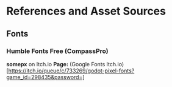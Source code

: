 # References and Asset Sources

## Fonts

### Humble Fonts Free (CompassPro)
**somepx** on Itch.io
**Page:** (Google Fonts Itch.io)[https://itch.io/queue/c/733269/godot-pixel-fonts?game_id=298435&password=]

